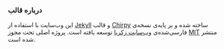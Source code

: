 

### درباره قالب

این وب‌سایت با استفاده از [Jekyll](https://jekyllrb.com/) و قالب [Chirpy](https://github.com/cotes2020/jekyll-theme-chirpy) ساخته شده و بر پایه‌ی نسخه‌ی فارسی‌شده‌ی [وب‌سایت زکریا](https://github.com/zakariaf/my-persian-blog) توسعه یافته است.
پروژه اصلی تحت مجوز [MIT](LICENSE) منتشر شده است.




